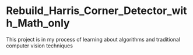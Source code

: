 # Rebuild_Harris_Corner_Detector_with_Math_only
This project is in my process of learning about algorithms and traditional computer vision techniques
